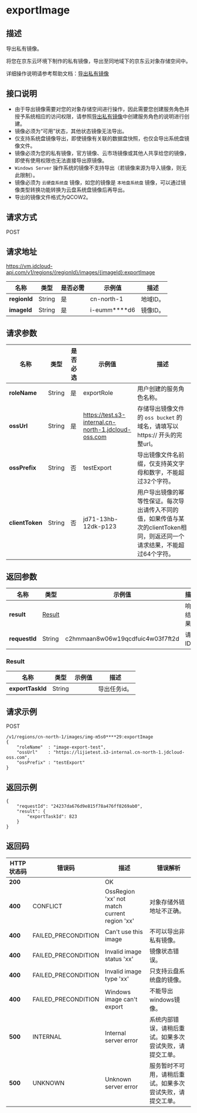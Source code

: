 # exportImage


## 描述

导出私有镜像。

将您在京东云环境下制作的私有镜像，导出至同地域下的京东云对象存储空间中。

详细操作说明请参考帮助文档：[导出私有镜像](https://docs.jdcloud.com/cn/virtual-machines/export-private-image)

## 接口说明
- 由于导出镜像需要对您的对象存储空间进行操作，因此需要您创建服务角色并授予系统相应的访问权限，请参照[导出私有镜像](https://docs.jdcloud.com/cn/virtual-machines/export-private-image)中创建服务角色的说明进行创建。
- 镜像必须为“可用”状态，其他状态镜像无法导出。
- 仅支持系统盘镜像导出，即使镜像有关联的数据盘快照，也仅会导出系统盘镜像文件。
- 镜像必须为您的私有镜像，官方镜像、云市场镜像或其他人共享给您的镜像，即使有使用权限也无法直接导出原镜像。
- `Windows Server` 操作系统的镜像不支持导出（若镜像来源为导入镜像，则无此限制）。
- 镜像必须为 `云硬盘系统盘` 镜像，如您的镜像是 `本地盘系统盘` 镜像，可以通过镜像类型转换功能转换为云盘系统盘镜像后再导出。
- 导出的镜像文件格式为QCOW2。


## 请求方式
POST

## 请求地址
https://vm.jdcloud-api.com/v1/regions/{regionId}/images/{imageId}:exportImage

|名称|类型|是否必需|示例值|描述|
|---|---|---|---|---|
|**regionId**|String|是|cn-north-1|地域ID。|
|**imageId**|String|是|i-eumm****d6|镜像ID。|

## 请求参数
|名称|类型|是否必选|示例值|描述|
|---|---|---|---|---|
|**roleName**|String|是|exportRole |用户创建的服务角色名称。|
|**ossUrl**|String|是|https://test.s3-internal.cn-north-1.jdcloud-oss.com|存储导出镜像文件的 `oss bucket` 的域名，请填写以 https:// 开头的完整url。|
|**ossPrefix**|String|否|testExport|导出镜像文件名前缀，仅支持英文字母和数字，不能超过32个字符。|
|**clientToken**|String|否|jd71-13hb-12dk-p123|用户导出镜像的幂等性保证。每次导出请传入不同的值，如果传值与某次的clientToken相同，则返还同一个请求结果，不能超过64个字符。|


## 返回参数
|名称|类型|示例值|描述|
|---|---|---|---|
|**result**|[Result](exportImage#result)| |响应结果。|
|**requestId**|String|c2hmmaan8w06w19qcdfuic4w03f7ft2d|请求ID。|

### <div id="Result">Result</div>
|名称|类型|示例值|描述|
|---|---|---|---|
|**exportTaskId**|String| |导出任务id。|


## 请求示例
POST

```
/v1/regions/cn-north-1/images/img-m5s0****29:exportImage
{
    "roleName"  : "image-export-test",
    "ossUrl"    : "https://lijietest.s3-internal.cn-north-1.jdcloud-oss.com",
    "ossPrefix" : "testExport"
}
```



## 返回示例
```
{
    "requestId": "24237da676d9e815f78a476ff8269ab0", 
    "result": {
        "exportTaskId": 823
    }
}
```

## 返回码
|HTTP状态码|错误码|描述|错误解析|
|---|---|---|---|
|**200**||OK||
|**400**|CONFLICT|OssRegion 'xx' not match current region 'xx'|对象存储外链地址不正确。|
|**400**|FAILED_PRECONDITION|Can't use this image|不可以导出非私有镜像。|
|**400**|FAILED_PRECONDITION|Invalid image status 'xx'|镜像状态错误。|
|**400**|FAILED_PRECONDITION|Invalid image type 'xx'|只支持云盘系统盘的镜像。|
|**400**|FAILED_PRECONDITION|Windows image can't export|不能导出windows镜像。|
|**500**|INTERNAL|Internal server error|系统内部错误，请稍后重试。如果多次尝试失败，请提交工单。|
|**500**|UNKNOWN|Unknown server error|服务暂时不可用，请稍后重试。如果多次尝试失败，请提交工单。|
